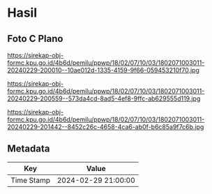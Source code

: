 # Hasil

## Foto C Plano

https://sirekap-obj-formc.kpu.go.id/4b6d/pemilu/ppwp/18/02/07/10/03/1802071003011-20240229-200010--10ae012d-1335-4159-9f66-059453210f70.jpg

https://sirekap-obj-formc.kpu.go.id/4b6d/pemilu/ppwp/18/02/07/10/03/1802071003011-20240229-200559--573da4cd-8ad5-4ef8-9ffc-ab629555d119.jpg

https://sirekap-obj-formc.kpu.go.id/4b6d/pemilu/ppwp/18/02/07/10/03/1802071003011-20240229-201442--8452c26c-4658-4ca6-ab0f-b6c85a9f7c6b.jpg


## Metadata

| Key        | Value               |
| ---------- | ------------------- |
| Time Stamp | 2024-02-29 21:00:00 |



